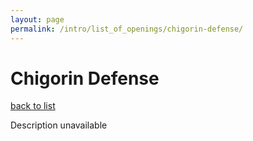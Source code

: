 ```yaml
---
layout: page
permalink: /intro/list_of_openings/chigorin-defense/
---
```


# Chigorin Defense

[back to list](../)

Description unavailable